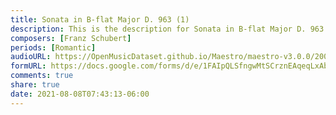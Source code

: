 ```yaml
---
title: Sonata in B-flat Major D. 963 (1)
description: This is the description for Sonata in B-flat Major D. 963 by Franz Schubert
composers: [Franz Schubert]
periods: [Romantic]
audioURL: https://OpenMusicDataset.github.io/Maestro/maestro-v3.0.0/2009/MIDI-Unprocessed_10_R2_2009_01_ORIG_MID--AUDIO_10_R2_2009_10_R2_2009_04_WAV.midi
formURL: https://docs.google.com/forms/d/e/1FAIpQLSfngwMtSCrznEAqeqLxAbDNYxhA6cvr9hKeuNuIMHdV2UGeSw/viewform
comments: true
share: true
date: 2021-08-08T07:43:13-06:00
---
```

